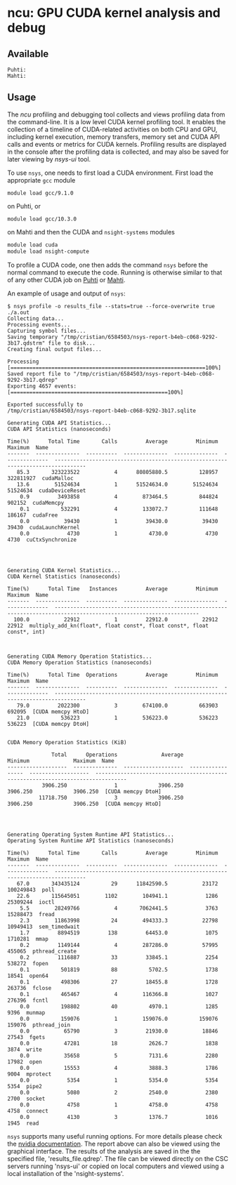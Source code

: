 # ncu: GPU CUDA kernel analysis and debug

## Available
    Puhti: 
    Mahti:  
## Usage    

The *ncu* profiling and debugging tool collects and views profiling data from the
command-line. It is a low level CUDA kernel profiling tool. It enables the collection of a timeline of CUDA-related
activities on both CPU and GPU, including kernel execution, memory transfers,
memory set and CUDA API calls and events or metrics for CUDA kernels.
Profiling results are displayed in the console after the profiling data is
collected, and may also be saved for later viewing by *nsys-ui* tool.

To use `nsys`, one needs to first load a CUDA environment. First load the appropriate `gcc` module 

```
module load gcc/9.1.0
```
on Puhti, or 
```
module load gcc/10.3.0
```
on Mahti and then the CUDA and `nsight-systems` modules
```bash
module load cuda
module load nsight-compute
```

To profile a CUDA code, one then adds the command `nsys` before the normal
command to execute the code. Running is otherwise similar to that of any other
CUDA job on [Puhti](running/example-job-scripts-puhti.md#single-gpu) or [Mahti](running/example-job-scripts-mahti.md#1-2-gpu-job-ie-gpusmall-partition).

An example of usage and output of `nsys`:
```
$ nsys profile -o results_file --stats=true --force-overwrite true ./a.out
Collecting data...
Processing events...
Capturing symbol files...
Saving temporary "/tmp/cristian/6584503/nsys-report-b4eb-c068-9292-3b17.qdstrm" file to disk...
Creating final output files...

Processing [==============================================================100%]
Saved report file to "/tmp/cristian/6584503/nsys-report-b4eb-c068-9292-3b17.qdrep"
Exporting 4657 events: [==================================================100%]

Exported successfully to
/tmp/cristian/6584503/nsys-report-b4eb-c068-9292-3b17.sqlite

Generating CUDA API Statistics...
CUDA API Statistics (nanoseconds)

Time(%)      Total Time       Calls         Average         Minimum         Maximum  Name                                                                            
-------  --------------  ----------  --------------  --------------  --------------  --------------------------------------------------------------------------------
   85.3       323223522           4      80805880.5          128957       322811927  cudaMalloc                                                                      
   13.6        51524634           1      51524634.0        51524634        51524634  cudaDeviceReset                                                                 
    0.9         3493858           4        873464.5          844824          902152  cudaMemcpy                                                                      
    0.1          532291           4        133072.7          111648          186167  cudaFree                                                                        
    0.0           39430           1         39430.0           39430           39430  cudaLaunchKernel                                                                
    0.0            4730           1          4730.0            4730            4730  cuCtxSynchronize                                                                




Generating CUDA Kernel Statistics...
CUDA Kernel Statistics (nanoseconds)

Time(%)      Total Time   Instances         Average         Minimum         Maximum  Name                                                                                                                                                                                                                                                                                                                                         
-------  --------------  ----------  --------------  --------------  --------------  --------------------------------------------------------------------------------------------------------------------                                                                                                                                                                                                                         
  100.0           22912           1         22912.0           22912           22912  multiply_add_kn(float*, float const*, float const*, float const*, int)                                                                                                                                                                                                                                                                       



Generating CUDA Memory Operation Statistics...
CUDA Memory Operation Statistics (nanoseconds)

Time(%)      Total Time  Operations         Average         Minimum         Maximum  Name                                                                            
-------  --------------  ----------  --------------  --------------  --------------  --------------------------------------------------------------------------------
   79.0         2022300           3        674100.0          663903          692095  [CUDA memcpy HtoD]                                                              
   21.0          536223           1        536223.0          536223          536223  [CUDA memcpy DtoH]                                                              


CUDA Memory Operation Statistics (KiB)

              Total      Operations              Average            Minimum              Maximum  Name                                                                            
-------------------  --------------  -------------------  -----------------  -------------------  --------------------------------------------------------------------------------
           3906.250               1             3906.250           3906.250             3906.250  [CUDA memcpy DtoH]                                                              
          11718.750               3             3906.250           3906.250             3906.250  [CUDA memcpy HtoD]                                                              




Generating Operating System Runtime API Statistics...
Operating System Runtime API Statistics (nanoseconds)

Time(%)      Total Time       Calls         Average         Minimum         Maximum  Name                                                                            
-------  --------------  ----------  --------------  --------------  --------------  --------------------------------------------------------------------------------
   67.0       343435124          29      11842590.5           23172       100249843  poll                                                                            
   22.6       115645051        1102        104941.1            1286        25309244  ioctl                                                                           
    5.5        28249766           4       7062441.5            3763        15288473  fread                                                                           
    2.3        11863998          24        494333.3           22798        10949413  sem_timedwait                                                                   
    1.7         8894519         138         64453.0            1075         1710281  mmap                                                                            
    0.2         1149144           4        287286.0           57995          455065  pthread_create                                                                  
    0.2         1116887          33         33845.1            2254          538272  fopen                                                                           
    0.1          501819          88          5702.5            1738           18541  open64                                                                          
    0.1          498306          27         18455.8            1728          263736  fclose                                                                          
    0.1          465467           4        116366.8            1027          276396  fcntl                                                                           
    0.0          198802          40          4970.1            1285            9396  munmap                                                                          
    0.0          159076           1        159076.0          159076          159076  pthread_join                                                                    
    0.0           65790           3         21930.0           18846           27543  fgets                                                                           
    0.0           47281          18          2626.7            1838            3874  write                                                                           
    0.0           35658           5          7131.6            2280           17982  open                                                                            
    0.0           15553           4          3888.3            1786            9004  mprotect                                                                        
    0.0            5354           1          5354.0            5354            5354  pipe2                                                                           
    0.0            5080           2          2540.0            2380            2700  socket                                                                          
    0.0            4758           1          4758.0            4758            4758  connect                                                                         
    0.0            4130           3          1376.7            1016            1945  read   
```
`nsys` supports many useful running options. For more details please check the [nvidia documentation](https://docs.nvidia.com/nsight-systems/).
The report above can also be viewed using the graphical interface. The results of the analysis are saved in the the specified file, 'results_file.qdrep'. The file can be viewed directly on the CSC servers running 'nsys-ui' or copied on local computers and viewed using a local installation of the 'nsight-systems'.
